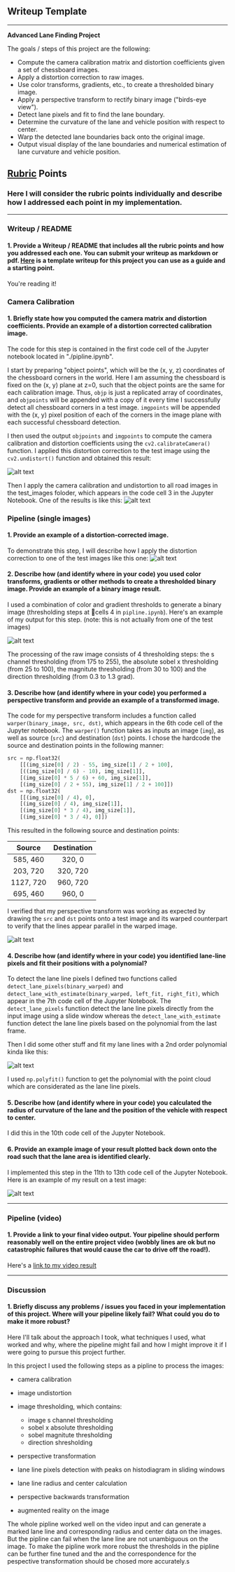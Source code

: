 ## Writeup Template

---

**Advanced Lane Finding Project**

The goals / steps of this project are the following:

* Compute the camera calibration matrix and distortion coefficients given a set of chessboard images.
* Apply a distortion correction to raw images.
* Use color transforms, gradients, etc., to create a thresholded binary image.
* Apply a perspective transform to rectify binary image ("birds-eye view").
* Detect lane pixels and fit to find the lane boundary.
* Determine the curvature of the lane and vehicle position with respect to center.
* Warp the detected lane boundaries back onto the original image.
* Output visual display of the lane boundaries and numerical estimation of lane curvature and vehicle position.

[//]: # (Image References)

[image1]: ./examples/undistort_output.png "Undistorted"
[image2]: ./test_images/test1.jpg "Road Transformed"
[image3]: ./examples/binary_combo_example.png "Binary Example"
[image4]: ./examples/warped_straight_lines.jpg "Warp Example"
[image5]: ./examples/color_fit_lines.jpg "Fit Visual"
[image6]: ./examples/example_output.png "Output"
[image7]: ./examples/calibration.png "Calibration"
[video1]: ./project_video.mp4 "Video"

## [Rubric](https://review.udacity.com/#!/rubrics/571/view) Points

### Here I will consider the rubric points individually and describe how I addressed each point in my implementation.  

---

### Writeup / README

#### 1. Provide a Writeup / README that includes all the rubric points and how you addressed each one.  You can submit your writeup as markdown or pdf.  [Here](https://github.com/udacity/CarND-Advanced-Lane-Lines/blob/master/writeup_template.md) is a template writeup for this project you can use as a guide and a starting point.  

You're reading it!

### Camera Calibration

#### 1. Briefly state how you computed the camera matrix and distortion coefficients. Provide an example of a distortion corrected calibration image.

The code for this step is contained in the first code cell of the Jupyter notebook located in "./pipline.ipynb".  

I start by preparing "object points", which will be the (x, y, z) coordinates of the chessboard corners in the world. Here I am assuming the chessboard is fixed on the (x, y) plane at z=0, such that the object points are the same for each calibration image.  Thus, `objp` is just a replicated array of coordinates, and `objpoints` will be appended with a copy of it every time I successfully detect all chessboard corners in a test image.  `imgpoints` will be appended with the (x, y) pixel position of each of the corners in the image plane with each successful chessboard detection.  

I then used the output `objpoints` and `imgpoints` to compute the camera calibration and distortion coefficients using the `cv2.calibrateCamera()` function.  I applied this distortion correction to the test image using the `cv2.undistort()` function and obtained this result: 

![alt text][image1]

Then I apply the camera calibration and undistortion to all road images in the test_images foloder, which appears in the code cell 3 in the Jupyter Notebook. One of the results is like this:
![alt text][image7]


### Pipeline (single images)

#### 1. Provide an example of a distortion-corrected image.

To demonstrate this step, I will describe how I apply the distortion correction to one of the test images like this one:
![alt text][image2]

#### 2. Describe how (and identify where in your code) you used color transforms, gradients or other methods to create a thresholded binary image.  Provide an example of a binary image result.

I used a combination of color and gradient thresholds to generate a binary image (thresholding steps at cells 4 in `pipline.ipynb`).  Here's an example of my output for this step.  (note: this is not actually from one of the test images)

![alt text][image3]

The processing of the raw image consists of 4 thresholding steps: the s channel thresholding (from 175 to 255), the absolute sobel x thresholding (from 25 to 100), the magnitute thresholding (from 30 to 100) and the direction thresholding (from 0.3 to 1.3 grad). 

#### 3. Describe how (and identify where in your code) you performed a perspective transform and provide an example of a transformed image.

The code for my perspective transform includes a function called `warper(binary_image, src, dst)`, which appears in the 6th code cell of the Jupyter notebook.  The `warper()` function takes as inputs an image (`img`), as well as source (`src`) and destination (`dst`) points.  I chose the hardcode the source and destination points in the following manner:

```python
src = np.float32(
    [[(img_size[0] / 2) - 55, img_size[1] / 2 + 100],
    [((img_size[0] / 6) - 10), img_size[1]],
    [(img_size[0] * 5 / 6) + 60, img_size[1]],
    [(img_size[0] / 2 + 55), img_size[1] / 2 + 100]])
dst = np.float32(
    [[(img_size[0] / 4), 0],
    [(img_size[0] / 4), img_size[1]],
    [(img_size[0] * 3 / 4), img_size[1]],
    [(img_size[0] * 3 / 4), 0]])
```

This resulted in the following source and destination points:

| Source        | Destination   | 
|:-------------:|:-------------:| 
| 585, 460      | 320, 0        | 
| 203, 720      | 320, 720      |
| 1127, 720     | 960, 720      |
| 695, 460      | 960, 0        |

I verified that my perspective transform was working as expected by drawing the `src` and `dst` points onto a test image and its warped counterpart to verify that the lines appear parallel in the warped image.

![alt text][image4]

#### 4. Describe how (and identify where in your code) you identified lane-line pixels and fit their positions with a polynomial?
To detect the lane line pixels I defined two functions called `detect_lane_pixels(binary_warped)` and `detect_lane_with_estimate(binary_warped, left_fit, right_fit)`, which appear in the 7th code cell of the Jupyter Notebook. The `detect_lane_pixels` function detect the lane line pixels directly from the input image using a slide window whereas the `detect_lane_with_estimate` function detect the lane line pixels based on the polynomial from the last frame. 

Then I did some other stuff and fit my lane lines with a 2nd order polynomial kinda like this:

![alt text][image5]

I used `np.polyfit()` function to get the polynomial with the point cloud which are considerated as the lane line pixels. 

#### 5. Describe how (and identify where in your code) you calculated the radius of curvature of the lane and the position of the vehicle with respect to center.

I did this in the 10th code cell of the Jupyter Notebook.

#### 6. Provide an example image of your result plotted back down onto the road such that the lane area is identified clearly.

I implemented this step in the 11th to 13th code cell of the Jupyter Notebook.  Here is an example of my result on a test image:

![alt text][image6]

---

### Pipeline (video)

#### 1. Provide a link to your final video output.  Your pipeline should perform reasonably well on the entire project video (wobbly lines are ok but no catastrophic failures that would cause the car to drive off the road!).

Here's a [link to my video result](./test_video1.mp4)

---

### Discussion

#### 1. Briefly discuss any problems / issues you faced in your implementation of this project.  Where will your pipeline likely fail?  What could you do to make it more robust?

Here I'll talk about the approach I took, what techniques I used, what worked and why, where the pipeline might fail and how I might improve it if I were going to pursue this project further.  

In this project I used the following steps as a pipline to process the images:

* camera calibration
* image undistortion
* image thresholding, which contains: 
    
    * image s channel thresholding
    * sobel x absolute thresholding
    * sobel magnitute thresholding
    * direction shresholding

* perspective transformation
* lane line pixels detection with peaks on histodiagram in sliding windows
* lane line radius and center calculation
* perspective backwards transformation
* augmented reality on the image

The whole pipline worked well on the video input and can generate a marked lane line and corresponding radius and center data on the images. But the pipline can fail when the lane line are not unambiguous on the image. To make the pipline work more robust the thresholds in the pipline can be further fine tuned and the and the correspondence for the pespective transformation should be chosed more accurately.s